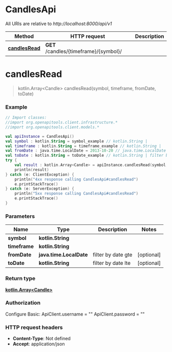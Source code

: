 # CandlesApi

All URIs are relative to *http://localhost:8000/api/v1*

Method | HTTP request | Description
------------- | ------------- | -------------
[**candlesRead**](CandlesApi.md#candlesRead) | **GET** /candles/{timeframe}/{symbol}/ | 


<a name="candlesRead"></a>
# **candlesRead**
> kotlin.Array&lt;Candle&gt; candlesRead(symbol, timeframe, fromDate, toDate)



### Example
```kotlin
// Import classes:
//import org.openapitools.client.infrastructure.*
//import org.openapitools.client.models.*

val apiInstance = CandlesApi()
val symbol : kotlin.String = symbol_example // kotlin.String | 
val timeframe : kotlin.String = timeframe_example // kotlin.String | 
val fromDate : java.time.LocalDate = 2013-10-20 // java.time.LocalDate | filter by date gte
val toDate : kotlin.String = toDate_example // kotlin.String | filter by date lte
try {
    val result : kotlin.Array<Candle> = apiInstance.candlesRead(symbol, timeframe, fromDate, toDate)
    println(result)
} catch (e: ClientException) {
    println("4xx response calling CandlesApi#candlesRead")
    e.printStackTrace()
} catch (e: ServerException) {
    println("5xx response calling CandlesApi#candlesRead")
    e.printStackTrace()
}
```

### Parameters

Name | Type | Description  | Notes
------------- | ------------- | ------------- | -------------
 **symbol** | **kotlin.String**|  |
 **timeframe** | **kotlin.String**|  |
 **fromDate** | **java.time.LocalDate**| filter by date gte | [optional]
 **toDate** | **kotlin.String**| filter by date lte | [optional]

### Return type

[**kotlin.Array&lt;Candle&gt;**](Candle.md)

### Authorization


Configure Basic:
    ApiClient.username = ""
    ApiClient.password = ""

### HTTP request headers

 - **Content-Type**: Not defined
 - **Accept**: application/json

